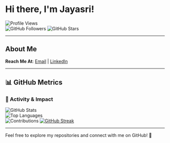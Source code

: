 # Hi there, I'm Jayasri! 

![Profile Views](https://komarev.com/ghpvc/?username=jayasri2021&color=brightgreen&style=flat-square)  
![GitHub Followers](https://img.shields.io/github/followers/jayasri2021?style=social)
![GitHub Stars](https://img.shields.io/github/stars/jayasri2021?style=social)

---

## About Me
**Reach Me At**: [Email](mailto:jayasri030520@gmail.com) | [LinkedIn](https://www.linkedin.com/in/jayasri-suresh-vani-897879296/)

---

## 📊 GitHub Metrics

### 🚀 Activity & Impact
![GitHub Stats](https://github-readme-stats.vercel.app/api?username=jayasri2021&show_icons=true&theme=highcontrast&count_private=true)  
![Top Languages](https://github-readme-stats.vercel.app/api/top-langs/?username=jayasri2021&layout=compact&theme=highcontrast)  
![Contributions](https://github-profile-summary-cards.vercel.app/api/cards/productive-time?username=jayasri2021&theme=highcontrast&utcOffset=8)
[![GitHub Streak](https://streak-stats.demolab.com/?user=jayasri2021&theme=dark)](https://git.io/streak-stats)


---
Feel free to explore my repositories and connect with me on GitHub! 🚀

